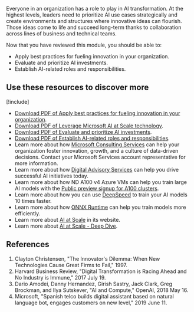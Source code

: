 Everyone in an organization has a role to play in AI transformation. At the highest levels, leaders need to prioritize AI use cases strategically and create environments and structures where innovative ideas can flourish. Those ideas come to life and succeed long-term thanks to collaboration across lines of business and technical teams.

Now that you have reviewed this module, you should be able to:

* Apply best practices for fueling innovation in your organization.
* Evaluate and prioritize AI investments.
* Establish AI-related roles and responsibilities.

## Use these resources to discover more

[!include[](../../../includes/open-link-in-new-tab-note.md)]

* [Download PDF of Apply best practices for fueling innovation in your organization](https://aka.ms/AIBSSCAINN).
* [Download PDF of Leverage Microsoft AI at Scale technology](https://aka.ms/AIBSAISCALE).
* [Download PDF of Evaluate and prioritize AI investments](https://aka.ms/AIBSSCAECO).
* [Download PDF of Establish AI-related roles and responsibilities](https://aka.ms/AIBSSCAORG).
* Learn more about how [Microsoft Consulting Services](https://www.microsoft.com/industry/services/consulting) can help your organization foster innovation, growth, and a culture of data-driven decisions. Contact your Microsoft Services account representative for more information.
* Learn more about how [Digital Advisory Services](https://www.microsoft.com/industry/services/digital-advisors) can help you drive successful AI initiatives today.
* Learn more about how ND A100 v4 Azure VMs can help you train large AI models with the [Public preview signup for A100 clusters](https://aka.ms/AzureA100SignUpForm).
* Learn more about how you can use [DeepSpeed](https://github.com/microsoft/deepspeed) to train your AI models 10 times faster.
* Learn more about how [ONNX Runtime](https://microsoft.github.io/onnxruntime/) can help you train models more efficiently.
* Learn more about [AI at Scale](https://innovation.microsoft.com/en-us/ai-at-scale) in its website.
* Learn more about [AI at Scale - Deep Dive](https://innovation.microsoft.com/en-us/exploring-ai-at-scale).

## References

1. Clayton Christensen, "The Innovator's Dilemma: When New Technologies Cause Great Firms to Fail," 1997. 
1. Harvard Business Review, "Digital Transformation is Racing Ahead and No Industry is Immune," 2017 July 19.
1. Dario Amodei, Danny Hernandez, Girish Sastry, Jack Clark, Greg Brockman, and Ilya Sutskever, "AI and Compute," OpenAI, 2018 May 16.
1. Microsoft, "Spanish telco builds digital assistant based on natural language bot, engages customers on new level," 2019 June 11.

